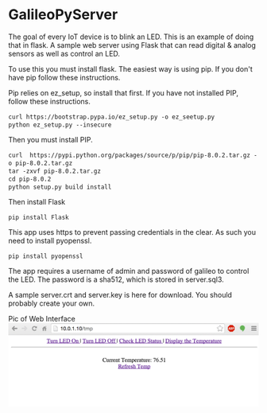 # GalileoPyServer
The goal of every IoT device is to blink an LED. This is an example of doing that in flask. A sample web server using Flask that can read digital &amp; analog sensors as well as control an LED. 


To use this you must install flask. The easiest way is using pip. If you don't have pip follow these instructions. 

Pip relies on ez_setup, so install that first. If you have not installed PIP, follow these instructions.

    curl https://bootstrap.pypa.io/ez_setup.py -o ez_seetup.py
    python ez_setup.py --insecure
    
Then you must install PIP.

    curl  https://pypi.python.org/packages/source/p/pip/pip-8.0.2.tar.gz -o pip-8.0.2.tar.gz
    tar -zxvf pip-8.0.2.tar.gz
    cd pip-8.0.2
    python setup.py build install

Then install Flask

    pip install Flask 

This app uses https to prevent passing credentials in the clear. As such you need to install pyopenssl.

    pip install pyopenssl

The app requires a username of admin and password of galileo to control the LED. The password is a sha512, which is stored in server.sql3. 

A sample server.crt and server.key is here for download. You should probably create your own. 

Pic of Web Interface
![alt tag](https://raw.githubusercontent.com/joemcmanus/GalileoPyServer/master/pyserver.png)

